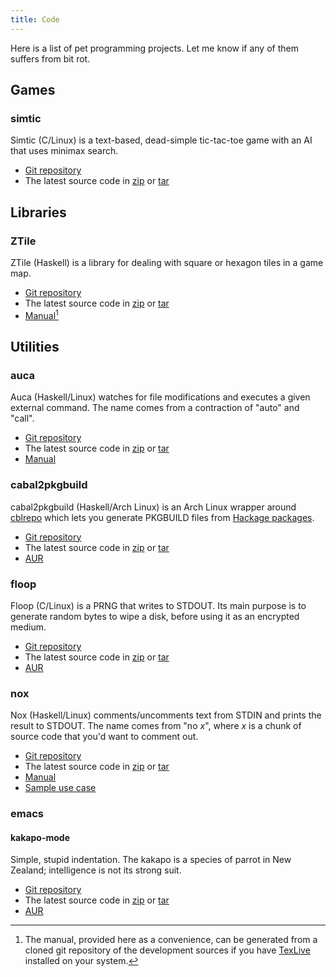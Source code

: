 ```yaml
---
title: Code
---
```


Here is a list of pet programming projects.
Let me know if any of them suffers from bit rot.

## Games

### simtic

Simtic (C/Linux) is a text-based, dead-simple tic-tac-toe game with an AI that uses minimax search.

- [Git repository](https://github.com/listx/simtic)
- The latest source code in [zip](https://github.com/listx/simtic/zipball/master) or [tar](https://github.com/listx/simtic/tarball/master)

## Libraries

### ZTile

ZTile (Haskell) is a library for dealing with square or hexagon tiles in a game map.

- [Git repository](https://github.com/listx/ztile)
- The latest source code in [zip](https://github.com/listx/ztile/zipball/master) or [tar](https://github.com/listx/ztile/tarball/master)
- [Manual](file/ztile-0.1.0-10-g6211a7c.pdf)[^gendoc]

## Utilities

### auca

Auca (Haskell/Linux) watches for file modifications and executes a given external command.
The name comes from a contraction of "auto" and "call".

- [Git repository](https://github.com/listx/auca)
- The latest source code in [zip](https://github.com/listx/auca/zipball/master) or [tar](https://github.com/listx/auca/tarball/master)
- [Manual](file/auca-0.0.1.4-0-gfa4e4dc.pdf)

### cabal2pkgbuild

cabal2pkgbuild (Haskell/Arch Linux) is an Arch Linux wrapper around [cblrepo](https://github.com/magthe/cblrepo) which lets you generate PKGBUILD files from [Hackage packages](http://hackage.haskell.org/packages/).

- [Git repository](https://github.com/listx/cabal2pkgbuild)
- The latest source code in [zip](https://github.com/listx/cabal2pkgbuild/zipball/master) or [tar](https://github.com/listx/cabal2pkgbuild/tarball/master)
- [AUR](https://aur.archlinux.org/packages/cabal2pkgbuild-git/)

### floop

Floop (C/Linux) is a PRNG that writes to STDOUT.
Its main purpose is to generate random bytes to wipe a disk, before using it as an encrypted medium.

- [Git repository](https://github.com/listx/floop)
- The latest source code in [zip](https://github.com/listx/floop/zipball/master) or [tar](https://github.com/listx/floop/tarball/master)
- [AUR](https://aur.archlinux.org/packages/floop-git/)

### nox

Nox (Haskell/Linux) comments/uncomments text from STDIN and prints the result to STDOUT.
The name comes from "no *x*", where *x* is a chunk of source code that you'd want to comment out.

- [Git repository](https://github.com/listx/nox)
- The latest source code in [zip](https://github.com/listx/nox/zipball/master) or [tar](https://github.com/listx/nox/tarball/master)
- [Manual](file/nox-0.1.0-4-gf123c9e.pdf)
- [Sample use case](post/2013-04-30-emacs-unix-filter.html)

### emacs

#### kakapo-mode

Simple, stupid indentation.
The kakapo is a species of parrot in New Zealand; intelligence is not its strong suit.

- [Git repository](https://github.com/listx/kakapo-mode)
- The latest source code in [zip](https://github.com/listx/kakapo/zipball/master) or [tar](https://github.com/listx/kakapo/tarball/master)
- [AUR](https://aur.archlinux.org/packages/emacs-kakapo-mode-git/)

[^gendoc]: The manual, provided here as a convenience, can be generated from a cloned git repository of the development sources if you have [TexLive](http://www.tug.org/texlive/) installed on your system.
